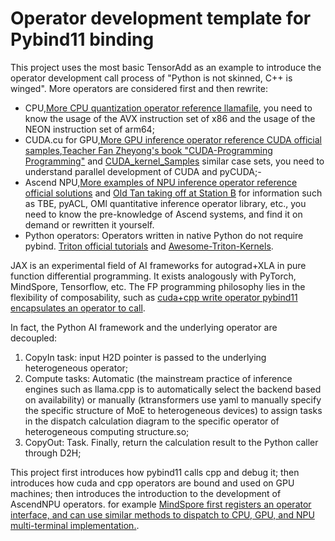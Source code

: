 # Operator development template for Pybind11 binding

This project uses the most basic TensorAdd as an example to introduce the operator development call process of "Python is not skinned, C++ is winged". More operators are considered first and then rewrite:

- CPU,[More CPU quantization operator reference llamafile](https://github.com/Mozilla-Ocho/llamafile/tree/main/llama.cpp), you need to know the usage of the AVX instruction set of x86 and the usage of the NEON instruction set of arm64;
- CUDA.cu for GPU,[More GPU inference operator reference CUDA official samples](https://github.com/NVIDIA/cuda-samples/tree/master/Samples),[Teacher Fan Zheyong's book "CUDA-Programming Programming"](https://github.com/brucefan1983/CUDA-Programming) and [CUDA_kernel_Samples](https://github.com/Tongkaio/CUDA_Kernel_Samples) similar case sets, you need to understand parallel development of CUDA and pyCUDA;-
- Ascend NPU,[More examples of NPU inference operator reference official solutions](https://github.com/Ascend/samples/tree/master/cplusplus/level1_single_api/4_op_dev/1_custom_op) and [Old Tan taking off at Station B](https://space.bilibili.com/668461244?spm_id_from=333.337.0.0) for information such as TBE, pyACL, OMl quantitative inference operator library, etc., you need to know the pre-knowledge of Ascend systems, and find it on demand or rewritten it yourself.
- Python operators: Operators written in native Python do not require pybind. [Triton official tutorials](https://github.com/triton-lang/triton/blob/main/python/tutorials/01-vector-add.py) and [Awesome-Triton-Kernels](https://github.com/zinccat/Awesome-Triton-Kernels).

JAX is an experimental field of AI frameworks for autograd+XLA in pure function differential programming. It exists analogously with PyTorch, MindSpore, Tensorflow, etc. The FP programming philosophy lies in the flexibility of composability, such as [cuda+cpp write operator pybind11 encapsulates an operator to call](https://jax.ac.cn/en/latest/Custom_Operation_for_GPUs.html).

In fact, the Python AI framework and the underlying operator are decoupled:

1. CopyIn task: input H2D pointer is passed to the underlying heterogeneous operator;
2. Compute tasks: Automatic (the mainstream practice of inference engines such as llama.cpp is to automatically select the backend based on availability) or manually (ktransformers use yaml to manually specify the specific structure of MoE to heterogeneous devices) to assign tasks in the dispatch calculation diagram to the specific operator of heterogeneous computing structure.so;
3. CopyOut: Task. Finally, return the calculation result to the Python caller through D2H;

This project first introduces how pybind11 calls cpp and debug it; then introduces how cuda and cpp operators are bound and used on GPU machines; then introduces the introduction to the development of AscendNPU operators. for example [MindSpore first registers an operator interface, and can use similar methods to dispatch to CPU, GPU, and NPU multi-terminal implementation.](https://github.com/openmlsys/openmlsys-zh/blob/main/chapter_programming_interface/c_python_interaction.md).

